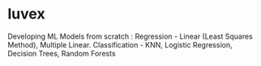 # luvex
Developing ML Models from scratch : Regression - Linear (Least Squares Method), Multiple Linear. Classification - KNN, Logistic Regression, Decision Trees, Random Forests
